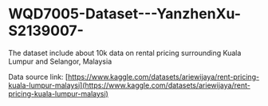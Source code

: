 # WQD7005-Dataset---YanzhenXu-S2139007-

The dataset include about 10k data on rental pricing surrounding Kuala Lumpur and Selangor, Malaysia

Data source link: [https://www.kaggle.com/datasets/ariewijaya/rent-pricing-kuala-lumpur-malaysi](https://www.kaggle.com/datasets/ariewijaya/rent-pricing-kuala-lumpur-malaysi)
